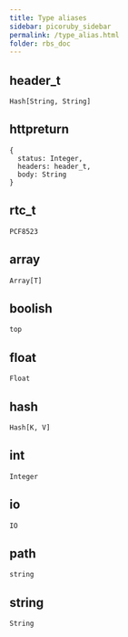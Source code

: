 ```yaml
---
title: Type aliases
sidebar: picoruby_sidebar
permalink: /type_alias.html
folder: rbs_doc
---
```


## header_t
```rbs
Hash[String, String]
```

## httpreturn
```rbs
{
  status: Integer,
  headers: header_t,
  body: String
}
```

## rtc_t
```rbs
PCF8523
```

## array
```rbs
Array[T]
```

## boolish
```rbs
top
```

## float
```rbs
Float
```

## hash
```rbs
Hash[K, V]
```

## int
```rbs
Integer
```

## io
```rbs
IO
```

## path
```rbs
string
```

## string
```rbs
String
```

